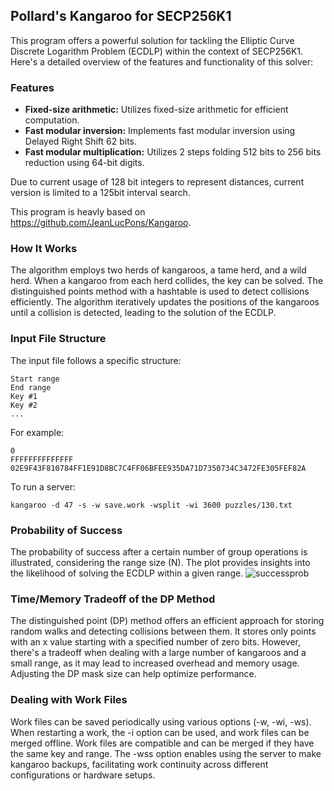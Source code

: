 ## Pollard's Kangaroo for SECP256K1

This program offers a powerful solution for tackling the Elliptic Curve Discrete Logarithm Problem (ECDLP) within the context of SECP256K1. Here's a detailed overview of the features and functionality of this solver:
### Features

- **Fixed-size arithmetic:** Utilizes fixed-size arithmetic for efficient computation.
- **Fast modular inversion:** Implements fast modular inversion using Delayed Right Shift 62 bits.
- **Fast modular multiplication:** Utilizes 2 steps folding 512 bits to 256 bits reduction using 64-bit digits.

Due to current usage of 128 bit integers to represent distances, current version is limited to a 125bit interval search.

This program is heavly based on https://github.com/JeanLucPons/Kangaroo.
### How It Works

The algorithm employs two herds of kangaroos, a tame herd, and a wild herd. When a kangaroo from each herd collides, the key can be solved. The distinguished points method with a hashtable is used to detect collisions efficiently. The algorithm iteratively updates the positions of the kangaroos until a collision is detected, leading to the solution of the ECDLP.

### Input File Structure

The input file follows a specific structure:

```
Start range
End range
Key #1
Key #2
...
```

For example:

```
0
FFFFFFFFFFFFFF
02E9F43F810784FF1E91D8BC7C4FF06BFEE935DA71D7350734C3472FE305FEF82A
```
To run a server:

```
kangaroo -d 47 -s -w save.work -wsplit -wi 3600 puzzles/130.txt
```

### Probability of Success

The probability of success after a certain number of group operations is illustrated, considering the range size (N). The plot provides insights into the likelihood of solving the ECDLP within a given range.
![successprob](https://github.com/GiladLeef/kangaroo/assets/96906027/bd7865f5-1eef-4207-b6a6-eac80a5064bb)


### Time/Memory Tradeoff of the DP Method

The distinguished point (DP) method offers an efficient approach for storing random walks and detecting collisions between them. It stores only points with an x value starting with a specified number of zero bits. However, there's a tradeoff when dealing with a large number of kangaroos and a small range, as it may lead to increased overhead and memory usage. Adjusting the DP mask size can help optimize performance.

### Dealing with Work Files

Work files can be saved periodically using various options (-w, -wi, -ws). When restarting a work, the -i option can be used, and work files can be merged offline. Work files are compatible and can be merged if they have the same key and range. The -wss option enables using the server to make kangaroo backups, facilitating work continuity across different configurations or hardware setups.
